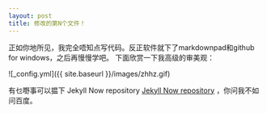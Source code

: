 ```yaml
---
layout: post
title: 修改的第N个文件！
---
```


正如你地所见，我完全唔知点写代码。反正软件就下了markdownpad和github for windows，之后再慢慢学吧。 下面欣赏一下我高级的审美观：

![_config.yml]({{ site.baseurl }}/images/zhhz.gif)

有乜嘢事可以揾下 Jekyll Now repository [Jekyll Now repository](https://github.com/barryclark/jekyll-now) ，你问我不如问百度。 
